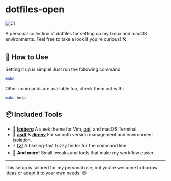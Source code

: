 # dotfiles-open

![CI](https://github.com/Matts966/dotfiles-open/actions/workflows/build.yml/badge.svg)

A personal collection of dotfiles for setting up my Linux and macOS environments. Feel free to take a look if you're curious! 🛠️

## 🚀 How to Use

Setting it up is simple! Just run the following command:

```bash
make
```

Other commands are available too, check them out with:

```bash
make help
```

## 📦 Included Tools

- 🌈 **[Iceberg](https://github.com/cocopon/iceberg.vim)**
  A sleek theme for Vim, [bat](https://github.com/sharkdp/bat), and macOS Terminal.
- 🚀 **[asdf](https://asdf-vm.com/)** & **[direnv](https://direnv.net/)**
  For smooth version management and environment isolation.
- ⚡ **[fzf](https://github.com/junegunn/fzf)**
  A blazing-fast fuzzy finder for the command line.
- 🎁 **And more!**
  Small tweaks and tools that make my workflow easier.

---

This setup is tailored for my personal use, but you're welcome to borrow ideas or adapt it to your own needs. 😊
